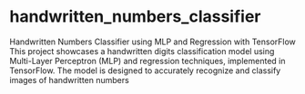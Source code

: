 # handwritten_numbers_classifier
Handwritten Numbers Classifier using MLP and Regression with TensorFlow  This project showcases a handwritten digits classification model using Multi-Layer Perceptron (MLP) and regression techniques, implemented in TensorFlow. The model is designed to accurately recognize and classify images of handwritten numbers
